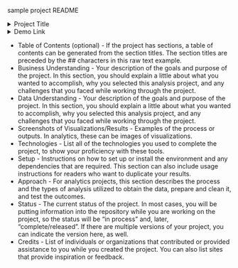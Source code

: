 sample project README  
<details>
  <summary>Project Title</summary>
  <p>The name of the project and a brief description of the main goal and purpose of the project.</p>
</details>  

<details>
  <summary>Demo Link</summary>
  <p> If you have a working demo of the project, provide the link so readers can see your project in action.</p>
</details>  


  
* Table of Contents (optional) - If the project has sections, a table of contents can be generated from the section titles. The section titles are preceded by the ## characters in this raw text example.    
* Business Understanding - Your description of the goals and purpose of the project. In this section, you should explain a little about what you wanted to accomplish, why you selected this analysis project, and any challenges that you faced while working through the project.    
* Data Understanding - Your description of the goals and purpose of the project. In this section, you should explain a little about what you wanted to accomplish, why you selected this analysis project, and any challenges that you faced while working through the project.    
* Screenshots of Visualizations/Results - Examples of the process or outputs. In analytics, these can be images of visualizations.  
* Technologies - List all of the technologies you used to complete the project, to show your proficiency with these tools.  
* Setup - Instructions on how to set up or install the environment and any dependencies that are required. This section can also include usage instructions for readers who want to duplicate your results.  
* Approach - For analytics projects, this section describes the process and the types of analysis utilized to obtain the data, prepare and clean it, and test the outcomes.  
* Status - The current status of the project. In most cases, you will be putting information into the repository while you are working on the project, so the status will be “in process” and, later, “complete/released”. If there are multiple versions of your project, you can indicate the version here, as well.  
* Credits - List of individuals or organizations that contributed or provided assistance to you while you created the project. You can also list sites that provide inspiration or feedback.  
